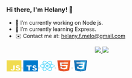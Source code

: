 ### Hi there, I'm Helany! 👋


- 🔭 I’m currently working on Node js.
- 🌱 I’m currently learning Express.
- ✉️ Contact me at: helany.f.melo@gmail.com
<div align="center">
  <a href="https://github.com/helanymelo">
  <img height="180em" src="https://github-readme-stats.vercel.app/api?username=helanymelo&show_icons=true&theme=dracula&include_all_commits=true&count_private=true"/>
  <img height="181em" src="https://github-readme-stats.vercel.app/api/top-langs/?username=helanymelo&layout=compact&langs_count=7&theme=dracula"/>
</div>
  
  <div style="display: inline_block"><br>
      <img align="center" alt="Helany-Js" height="30" width="40" src="https://raw.githubusercontent.com/devicons/devicon/master/icons/javascript/javascript-plain.svg">
      <img align="center" alt="Helny-Ts" height="30" width="40" src="https://raw.githubusercontent.com/devicons/devicon/master/icons/typescript/typescript-plain.svg">
      <img align="center" alt="Helny-React" height="30" width="40" src="https://raw.githubusercontent.com/devicons/devicon/master/icons/react/react-original.svg">
      <img align="center" alt="Helany-HTML" height="30" width="40" src="https://raw.githubusercontent.com/devicons/devicon/master/icons/html5/html5-original.svg">
      <img align="center" alt="Helany-CSS" height="30" width="40" src="https://raw.githubusercontent.com/devicons/devicon/master/icons/css3/css3-original.svg">
      <i class="devicon-firebase-plain-wordmark colored"></i>


</div>


